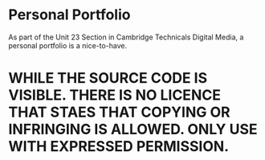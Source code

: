 # Personal Portfolio
 As part of the Unit 23 Section in Cambridge Technicals Digital Media, a personal portfolio is a nice-to-have.
# WHILE THE SOURCE CODE IS VISIBLE. THERE IS NO LICENCE THAT STAES THAT COPYING OR INFRINGING IS ALLOWED. ONLY USE WITH EXPRESSED PERMISSION.